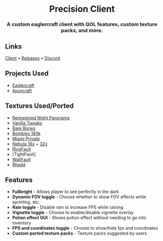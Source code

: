 <div align="center">

# Precision Client

### A custom eaglercraft client with QOL features, custom texture packs, and more.

</div>

## Links

[Client](https://precisionclient.vercel.app) • [Releases](https://github.com/etcherfx/precisionclient/releases)
• [Discord](https://discord.gg/agFak6frsj)

## Projects Used

- [Eaglercraft](https://github.com/lax1dude/eaglercraft)
- [Ayuncraft](https://github.com/ayunami2000/ayuncraft)

## Textures Used/Ported

- [Reimagined Night Panorama](https://www.planetminecraft.com/texture-pack/reimagined-night-panorama)
- [Vanilla Tweaks](https://vanillatweaks.net/)
- [Bare Bones](https://www.planetminecraft.com/texture-pack/bare-bones/)
- [Bombies 180k](https://www.youtube.com/watch?v=Y3tbXdp2MXg)
- [Miami Private](https://www.youtube.com/watch?v=Jj3izxG1Mf4)
- [Nebula 16x](https://www.youtube.com/watch?v=Bijo4lzp31k) + [32x](https://www.youtube.com/watch?v=mCxuobFmvQ0)
- [RiceFault](https://discord.com/invite/B6gYvUNvZm)
- [TightFault]
- [WaliFault](https://www.youtube.com/watch?v=2olMdzgQ4tE)
- [Rhedd](https://discord.gg/cS2rryhHBz)

## Features

- **Fullbright** - Allows player to see perfectly in the dark
- **Dynamic FOV toggle** - Choose whether to show FOV effects while sprinting, etc.
- **Rain toggle** - Disable rain to increase FPS while raining
- **Vignette toggle** - Choose to enable/disable vignette overlay
- **Potion effect GUI** - Shows potion effect without needing to go into inventory
- **FPS and coordinates toggle** - Choose to show/hide fps and coordinates
- **Custom ported texture packs** - Texture packs suggested by users
